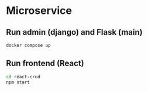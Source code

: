 # Microservice

## Run admin (django) and Flask (main)
```sh
docker compose up
```

## Run frontend (React)
```sh
cd react-crud
npm start
```


